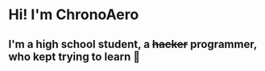 # Hi! I'm ChronoAero

## I'm a high school student, a ~~hacker~~ programmer, who kept trying to learn 👾

<!---
ChronoAero/ChronoAero is a ✨ special ✨ repository because its `README.md` (this file) appears on your GitHub profile.
You can click the Preview link to take a look at your changes.
--->

